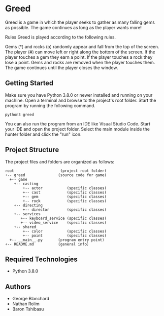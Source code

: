 # Greed
Greed is a game in which the player seeks to gather as many falling gems as possible. The game continues as long as the player wants more!

Rules
Greed is played according to the following rules.

Gems (*) and rocks (o) randomly appear and fall from the top of the screen.
The player (#) can move left or right along the bottom of the screen.
If the player touches a gem they earn a point.
If the player touches a rock they lose a point.
Gems and rocks are removed when the player touches them.
The game continues until the player closes the window.

## Getting Started
Make sure you have Python 3.8.0 or newer installed and running on your machine. Open a terminal and browse to the project's root folder. Start the program by running the following command.
```
python3 greed 
```
You can also run the program from an IDE like Visual Studio Code. Start your IDE and open the project folder. Select the main module inside the hunter folder and click the "run" icon.

## Project Structure
The project files and folders are organized as follows:
```
root                     (project root folder)
+-- greed               (source code for game)
  +-- game 
    +-- casting
        +-- actor           (specific classes)
        +-- cast            (specific classes)
        +-- gem             (specific classes)
        +-- rock            (specific classes)
    +-- directing
        +-- director        (specific classes) 
    +-- services
       +-- keyboard_service (specific classes)
       +-- video_service    (specific classes)
    +-- shared
        +-- color           (specific classes)
        +-- point           (specific classes) 
  +-- __main__.py       (program entry point)
+-- README.md           (general info)
```

## Required Technologies
* Python 3.8.0

## Authors
* George Blanchard
* Nathan Rolim
* Baron Tshibasu